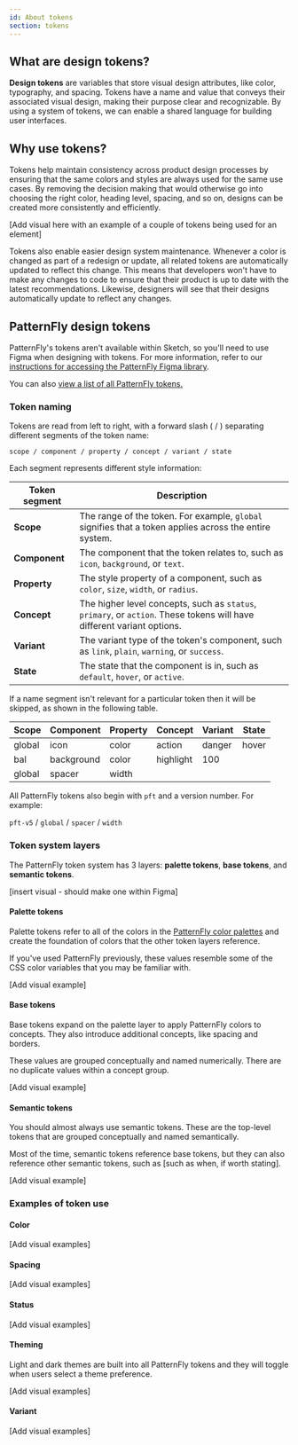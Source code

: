 ```yaml
---
id: About tokens
section: tokens
--- 
```


## What are design tokens?

**Design tokens** are variables that store visual design attributes, like color, typography, and spacing. Tokens have a name and value that conveys their associated visual design, making their purpose clear and recognizable. By using a system of tokens, we can enable a shared language for building user interfaces.

## Why use tokens? 

Tokens help maintain consistency across product design processes by ensuring that the same colors and styles are always used for the same use cases. By removing the decision making that would otherwise go into choosing the right color, heading level, spacing, and so on, designs can be created more consistently and efficiently.

[Add visual here with an example of a couple of tokens being used for an element]

Tokens also enable easier design system maintenance. Whenever a color is changed as part of a redesign or update, all related tokens are automatically updated to reflect this change. This means that developers won't have to make any changes to code to ensure that their product is up to date with the latest recommendations. Likewise, designers will see that their designs automatically update to reflect any changes.

## PatternFly design tokens

PatternFly's tokens aren't available within Sketch, so you'll need to use Figma when designing with tokens. For more information, refer to our [instructions for accessing the PatternFly Figma library](/get-started/design#figma-library). 

You can also [view a list of all PatternFly tokens.](tokens/patternfly-tokens.md)

### Token naming

Tokens are read from left to right, with a forward slash ( / ) separating different segments of the token name:

`scope / component / property / concept / variant / state` 

Each segment represents different style information:

| Token segment | Description |
| --- | --- |
| **Scope** | The range of the token. For example, `global` signifies that a token applies across the entire system.
| **Component** | The component that the token relates to, such as `icon`, `background`, or `text`.
| **Property** | The style property of a component, such as `color`, `size`, `width`, or `radius`.
| **Concept** | The higher level concepts, such as `status`, `primary`, or `action`. These tokens will have different variant options.
| **Variant** | The variant type of the token's component, such as `link`, `plain`, `warning`, or `success`.
| **State** | The state that the component is in, such as `default`, `hover`, or `active`.

If a name segment isn't relevant for a particular token then it will be skipped, as shown in the following table. 

| Scope | Component | Property | Concept | Variant | State | 
| --- | --- | --- | --- | --- | --- |
| global | icon | color |  action |  danger  | hover |
bal | background | color | highlight | 100 |
| global | spacer | width |  |  |  |


All PatternFly tokens also begin with `pft` and a version number. For example:

`pft-v5` / `global` / `spacer` / `width`

### Token system layers

The PatternFly token system has 3 layers: **palette tokens**, **base tokens**, and **semantic tokens**. 

[insert visual - should make one within Figma]

#### Palette tokens

Palette tokens refer to all of the colors in the [PatternFly color palettes](/design-foundations/colors#patternfly-palettes) and create the foundation of colors that the other token layers reference. 

If you've used PatternFly previously, these values resemble some of the CSS color variables that you may be familiar with. 

[Add visual example]

#### Base tokens

Base tokens expand on the palette layer to apply PatternFly colors to concepts. They also introduce additional concepts, like spacing and borders.

These values are grouped conceptually and named numerically. There are no duplicate values within a concept group.

[Add visual example]

#### Semantic tokens

You should almost always use semantic tokens. These are the top-level tokens that are grouped conceptually and named semantically. 

Most of the time, semantic tokens reference base tokens, but they can also reference other semantic tokens, such as [such as when, if worth stating].

[Add visual example]

### Examples of token use 

#### Color 

[Add visual examples]

#### Spacing 

[Add visual examples]

#### Status

[Add visual examples]

#### Theming

Light and dark themes are built into all PatternFly tokens and they will toggle when users select a theme preference.

[Add visual examples]

#### Variant

[Add visual examples]
